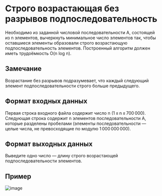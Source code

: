 # Строго возрастающая без разрывов подпоследовательность
Необходимо из заданной числовой последовательности A, состоящей из n элементов, вычеркнуть минимальное число элементов так, чтобы оставшиеся элементы образовали строго возрастающую подпоследовательность элементов. Построенный алгоритм должен иметь трудоёмкость O(n log n).

## Замечание 
Возрастание без разрывов подразумевает, что каждый следующий элемент подпоследовательности строго больше предыдущего.
## Формат входных данных
Первая строка входного файла содержит число n (1 ≤ n ≤ 700 000). Следующая строка содержит n элементов последовательности A, которые разделены пробелами (элементы последовательности — целые числа, не превосходящие по модулю 1 000 000 000).
## Формат выходных данных
Выведите одно число — длину строго возрастающей подпоследовательности элементов.
## Пример
![image](https://user-images.githubusercontent.com/116422832/202836941-8ced60fa-3cb9-4004-baee-009d998bed1c.png)
